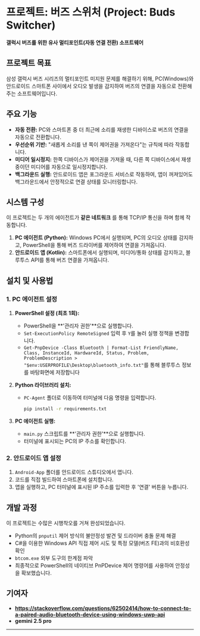# 프로젝트: 버즈 스위처 (Project: Buds Switcher)

**갤럭시 버즈를 위한 유사 멀티포인트(자동 연결 전환) 소프트웨어**

## 프로젝트 목표

삼성 갤럭시 버즈 시리즈의 멀티포인트 미지원 문제를 해결하기 위해, PC(Windows)와 안드로이드 스마트폰 사이에서 오디오 발생을 감지하여 버즈의 연결을 자동으로 전환해주는 소프트웨어입니다.

## 주요 기능

- **자동 전환:** PC와 스마트폰 중 더 최근에 소리를 재생한 디바이스로 버즈의 연결을 자동으로 전환합니다.
- **우선순위 기반:** "새롭게 소리를 낸 쪽이 제어권을 가져온다"는 규칙에 따라 작동합니다.
- **미디어 일시정지:** 한쪽 디바이스가 제어권을 가져올 때, 다른 쪽 디바이스에서 재생 중이던 미디어를 자동으로 일시정지합니다.
- **백그라운드 실행:** 안드로이드 앱은 포그라운드 서비스로 작동하여, 앱이 꺼져있어도 백그라운드에서 안정적으로 연결 상태를 모니터링합니다.

## 시스템 구성

이 프로젝트는 두 개의 에이전트가 **같은 네트워크** 를 통해 TCP/IP 통신을 하며 함께 작동합니다.

1.  **PC 에이전트 (Python):** Windows PC에서 실행되며, PC의 오디오 상태를 감지하고, PowerShell을 통해 버즈 드라이버를 제어하여 연결을 가져옵니다.
2.  **안드로이드 앱 (Kotlin):** 스마트폰에서 실행되며, 미디어/통화 상태를 감지하고, 블루투스 API를 통해 버즈 연결을 가져옵니다.

## 설치 및 사용법

### 1. PC 에이전트 설정

1.  **PowerShell 설정 (최초 1회):**
    - PowerShell을 **'관리자 권한'**으로 실행합니다.
    - `Set-ExecutionPolicy RemoteSigned` 입력 후 `Y`를 눌러 실행 정책을 변경합니다.
    - `Get-PnpDevice -Class Bluetooth | Format-List FriendlyName, Class, InstanceId, HardwareId, Status, Problem, ProblemDescription > "$env:USERPROFILE\Desktop\bluetooth_info.txt"`를 통해 블루투스 정보를 바탕화면에 저장합니다

2.  **Python 라이브러리 설치:**
    - `PC-Agent` 폴더로 이동하여 터미널에 다음 명령을 입력합니다.
      ```bash
      pip install -r requirements.txt
      ```

3.  **PC 에이전트 실행:**
    - `main.py` 스크립트를 **'관리자 권한'**으로 실행합니다.
    - 터미널에 표시되는 PC의 IP 주소를 확인합니다.

### 2. 안드로이드 앱 설정

1.  `Android-App` 폴더를 안드로이드 스튜디오에서 엽니다.
2.  코드를 직접 빌드하여 스마트폰에 설치합니다.
3.  앱을 실행하고, PC 터미널에 표시된 IP 주소를 입력한 후 '연결' 버튼을 누릅니다.

## 개발 과정

이 프로젝트는 수많은 시행착오를 거쳐 완성되었습니다.
- Python의 `pnputil` 제어 방식의 불안정성 발견 및 드라이버 충돌 문제 해결
- C#을 이용한 Windows API 직접 제어 시도 및 특정 모델(버즈 FE)과의 비호환성 확인
- `btcom.exe` 외부 도구의 한계점 파악
- 최종적으로 PowerShell의 네이티브 PnPDevice 제어 명령어를 사용하여 안정성을 확보했습니다.

## 기여자

- **https://stackoverflow.com/questions/62502414/how-to-connect-to-a-paired-audio-bluetooth-device-using-windows-uwp-api**
- **gemini 2.5 pro**

---
